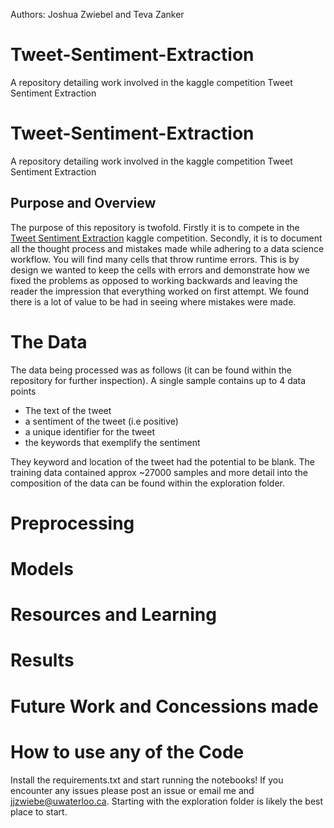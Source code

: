 Authors: Joshua Zwiebel and Teva Zanker

# Tweet-Sentiment-Extraction
A repository detailing work involved in the kaggle competition Tweet Sentiment Extraction



# Tweet-Sentiment-Extraction
A repository detailing work involved in the kaggle competition Tweet Sentiment Extraction



## Purpose and Overview

The purpose of this repository is twofold. Firstly it is to compete in the [Tweet Sentiment Extraction](https://www.kaggle.com/c/tweet-sentiment-extraction/overview) kaggle competition. Secondly, it is to document all the thought process and mistakes made while adhering to a data science workflow. You will find many cells that throw runtime errors. This is by design we wanted to keep the cells with errors and demonstrate how we fixed the problems as opposed to working backwards and leaving the reader the impression that everything worked on first attempt. We found there is a lot of value to be had in seeing where mistakes were made. 

# The Data

The data being processed was as follows (it can be found within the repository for further inspection). A single sample contains up to 4 data points
- The text of the tweet
- a sentiment of the tweet (i.e positive)
- a unique identifier for the tweet
- the keywords that exemplify the sentiment

They keyword and location of the tweet had the potential to be blank. The training data contained approx ~27000 samples and more detail into the composition of the data can be found within the exploration folder.

# Preprocessing



# Models


# Resources and Learning


# Results 

# Future Work and Concessions made


# How to use any of the Code
Install the requirements.txt and start running the notebooks! If you encounter any issues please post an issue or email me and jjzwiebe@uwaterloo.ca. Starting with the exploration folder is likely the best place to start.
